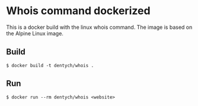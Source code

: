 # Whois command dockerized #
This is a docker build with the linux whois command. The image is based on the Alpine Linux image.

## Build
```
$ docker build -t dentych/whois .
```

## Run
```
$ docker run --rm dentych/whois <website>
```

